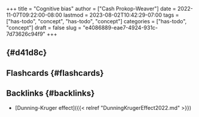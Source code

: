 +++
title = "Cognitive bias"
author = ["Cash Prokop-Weaver"]
date = 2022-11-07T09:22:00-08:00
lastmod = 2023-08-02T10:42:29-07:00
tags = ["has-todo", "concept", "has-todo", "concept"]
categories = ["has-todo", "concept"]
draft = false
slug = "e4086889-eae7-4924-931c-7d73626c94f9"
+++

##  {#d41d8c}


## Flashcards {#flashcards}


## Backlinks {#backlinks}

-   [Dunning-Kruger effect]({{< relref "DunningKrugerEffect2022.md" >}})
